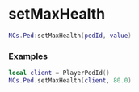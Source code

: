 # setMaxHealth

```lua
NCs.Ped:setMaxHealth(pedId, value)
```

### Examples
```lua
local client = PlayerPedId()
NCs.Ped.setMaxHealth(client, 80.0)
```